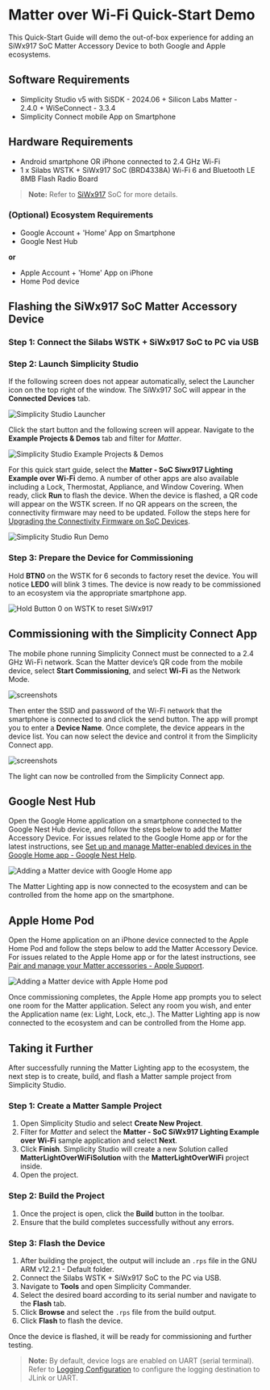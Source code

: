 # Matter over Wi-Fi Quick-Start Demo

This Quick-Start Guide will demo the out-of-box experience for adding an SiWx917 SoC Matter Accessory Device to both Google and Apple ecosystems.

## Software Requirements

- Simplicity Studio v5 with SiSDK - 2024.06 + Silicon Labs Matter - 2.4.0 + WiSeConnect - 3.3.4
- Simplicity Connect mobile App on Smartphone

## Hardware Requirements

- Android smartphone OR iPhone connected to 2.4 GHz Wi-Fi
- 1 x Silabs WSTK + SiWx917 SoC (BRD4338A) Wi-Fi 6 and Bluetooth LE 8MB Flash Radio Board

> **Note:** Refer to [SiWx917](https://www.silabs.com/development-tools/wireless/wi-fi/siwx917-pro-kit?tab=techdocs) SoC for more details.

### (Optional) Ecosystem Requirements

- Google Account + 'Home' App on Smartphone
- Google Nest Hub

**or**

- Apple Account + 'Home' App on iPhone
- Home Pod device

## Flashing the SiWx917 SoC Matter Accessory Device

### Step 1: Connect the Silabs WSTK + SiWx917 SoC to PC via USB

### Step 2: Launch Simplicity Studio

If the following screen does not appear automatically, select the Launcher icon on the top right of the window. The SiWx917 SoC will appear in the **Connected Devices** tab.

![Simplicity Studio Launcher](./images/studio-launcher-wifi.png)

Click the start button and the following screen will appear. Navigate to the **Example Projects & Demos** tab and filter for *Matter*.

![Simplicity Studio Example Projects & Demos](./images/studio-demos-wifi.png)

For this quick start guide, select the **Matter - SoC Siwx917 Lighting Example over Wi-Fi** demo. A number of other apps are also available including a Lock, Thermostat, Appliance, and Window Covering. When ready, click **Run** to flash the device. When the device is flashed, a QR code will appear on the WSTK screen. If no QR appears on the screen, the connectivity firmware may need to be updated. Follow the steps here for [Upgrading the Connectivity Firmware on SoC Devices](https://docs.silabs.com/matter/latest/matter-wifi-run-demo/loading-firmware-for-ncp-and-soc-boards#upgrading-the-connectivity-firmware-on-so-c-devices).

![Simplicity Studio Run Demo](./images/studio-run-demo-wifi.png)

### Step 3: Prepare the Device for Commissioning

Hold **BTN0** on the WSTK for 6 seconds to factory reset the device. You will notice **LED0** will blink 3 times. The device is now ready to be commissioned to an ecosystem via the appropriate smartphone app.

![Hold Button 0 on WSTK to reset SiWx917](./images/917-wpk-reset.png)

## Commissioning with the Simplicity Connect App

The mobile phone running Simplicity Connect must be connected to a 2.4 GHz Wi-Fi network. Scan the Matter device’s QR code from the mobile device, select **Start Commissioning**, and select **Wi-Fi** as the Network Mode.

![screenshots](./images/simplicity-connect-slide-1.png)

 Then enter the SSID and password of the Wi-Fi network that the smartphone is connected to and click the send button. The app will prompt you to enter a **Device Name**. Once complete, the device appears in the device list. You can now select the device and control it from the Simplicity Connect app.

![screenshots](./images/simplicity-connect-slide-2.png)

The light can now be controlled from the Simplicity Connect app.

## Google Nest Hub

Open the Google Home application on a smartphone connected to the Google Nest Hub device, and follow the steps below to add the Matter Accessory Device. For issues related to the Google Home app or for the latest instructions, see [Set up and manage Matter-enabled devices in the Google Home app - Google Nest Help](https://support.google.com/googlenest/answer/13127223?hl=en#zippy=%2Cset-up-your-rd-party-matter-enabled-device-with-the-google-home-app).

![Adding a Matter device with Google Home app](./images/google-home-app-slides.png)

The Matter Lighting app is now connected to the ecosystem and can be controlled from the home app on the smartphone.

## Apple Home Pod

Open the Home application on an iPhone device connected to the Apple Home Pod and follow the steps below to add the Matter Accessory Device. For issues related to the Apple Home app or for the latest instructions, see [Pair and manage your Matter accessories - Apple Support](https://support.apple.com/en-us/102135).

![Adding a Matter device with Apple Home pod](./images/apple-home-app-slides.png)

Once commissioning completes, the Apple Home app prompts you to select one room for the Matter application. Select any room you wish, and enter the Application name (ex: Light, Lock, etc.,). The Matter Lighting app is now connected to the ecosystem and can be controlled from the Home app.

## Taking it Further

After successfully running the Matter Lighting app to the ecosystem, the next step is to create, build, and flash a Matter sample project from Simplicity Studio.

### Step 1: Create a Matter Sample Project

1. Open Simplicity Studio and select **Create New Project**.
2. Filter for *Matter* and select the **Matter - SoC SiWx917 Lighting Example over Wi-Fi** sample application and select **Next**.
3. Click **Finish**.
   Simplicity Studio will create a new Solution called **MatterLightOverWiFiSolution** with the **MatterLightOverWiFi** project inside.
4. Open the project.

### Step 2: Build the Project

1. Once the project is open, click the **Build** button in the toolbar.
2. Ensure that the build completes successfully without any errors.

### Step 3: Flash the Device

1. After building the project, the output will include an `.rps` file in the GNU ARM v12.2.1 - Default folder.
2. Connect the Silabs WSTK + SiWx917 SoC to the PC via USB.
3. Navigate to **Tools** and open Simplicity Commander.
4. Select the desired board according to its serial number and navigate to the **Flash** tab.
5. Click **Browse** and select the `.rps` file from the build output.
6. Click **Flash** to flash the device.

Once the device is flashed, it will be ready for commissioning and further testing.

> **Note:** By default, device logs are enabled on UART (serial terminal). Refer to [Logging Configuration](/matter/{build-docspace-version}/matter-overview-guides/matter-logging-configuration.md) to configure the logging destination to JLink or UART.